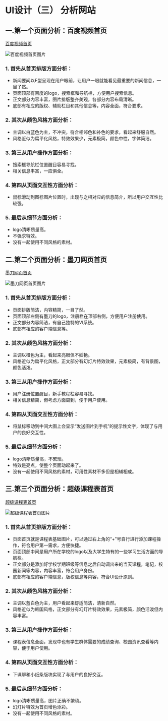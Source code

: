 # UI设计（三） 分析网站

## 一.第一个页面分析：百度视频首页

[百度视频首页](http://v.baidu.com/)  

![百度视频首页图片](https://timgsa.baidu.com/timg?image&quality=80&size=b9999_10000&sec=1495707980&di=d3613670be78dc9d6441130b8dac14a3&imgtype=jpg&er=1&src=http%3A%2F%2Fwww.wdgf.cn%2Fwgjs%2Fdongtai%2Fbaidu%2Fbd.jpg)

### 1. 首先从首页排版方面分析：
+ 新闻要闻以F型呈现在用户眼前，让用户一眼就能看见最重要的新闻信息，一目了然。  
+ 页面顶部有百度的logo，搜索框和导航栏，方便用户搜索信息。  
+ 正文部分内容丰富，图片排版整齐美观，各部分内容布局清晰。  
+ 底部有相应的版权、辅助栏目和其他信息等，内容全面，符合要求。    
### 2. 其次从颜色风格方面分析：
+ 主调以白蓝色为主，不冲突，符合相邻色和补色的要求，看起来舒服自然。  
+ 风格近似为扁平化风格，特效效果少，元素极简，颜色中性，字体简洁。
### 3. 第三从用户操作方面分析：
+ 搜索框导航栏位置醒目容易寻找。  
+ 相关信息丰富，一应俱全。  
### 4. 第四从页面交互性方面分析：
+ 鼠标滑动到图标图片位置时，出现与之相对应的信息简介，所以用户交互性比较强。  
### 5. 最后从细节方面分析：
+ logo清晰质量高。  
+ 不强求特效。  
+ 没有一起使用不同风格的素材。  


## 二.第二个页面分析：墨刀网页首页

[墨刀网页首页](https://modao.cc/)  

![墨刀网页首页图片](http://7xjsga.com2.z0.glb.qiniucdn.com/uploadfile/2016/0317/20160317025448479.png?imageView2/2/q/90/w/760)

### 1. 首先从首页排版方面分析：
+ 页面排版简洁，内容精简，一目了然。   
+ 页面顶部左侧有墨刀的logo，注册栏在顶部右侧，方便用户注册使用。    
+ 正文部分内容简洁，有自己独特的VI系统。  
+ 底部有相应的客户端信息等。  
### 2. 其次从颜色风格方面分析：
+ 主调以橙色为主，看起来亮眼但不妖艳。    
+ 风格近似为扁平化风格，正文部分有幻灯片特效效果，元素极简，有背景图，颜色活泼。
### 3. 第三从用户操作方面分析：
+ 用户注册位置醒目，新手教程栏容易寻找。   
+ 相关信息精简，但考虑方面周到，便于用户使用。   
### 4. 第四从页面交互性方面分析：
+ 将鼠标移动到中间大图上会显示“发送图片到手机”的提示性文字，体现了与用户的良好交互性。  
### 5. 最后从细节方面分析：
+ logo清晰质量高，不繁琐。  
+ 特效是亮点，使整个页面动起来了。    
+ 没有一起使用不同风格的素材，可用性素材不多但是相辅相成。 


## 三.第三个页面分析：超级课程表首页

[超级课程表首页](http://www.super.cn/)    

![超级课程表首页图片](https://timgsa.baidu.com/timg?image&quality=80&size=b9999_10000&sec=1495118761224&di=254411e21fbfcad883aefbad8333e4ee&imgtype=0&src=http%3A%2F%2Fe.hiphotos.baidu.com%2Fzhidao%2Fwh%253D450%252C600%2Fsign%3De7967f1f8144ebf86d246c3becc9fb1c%2F8b82b9014a90f603ff7bda5b3f12b31bb151ede7.jpg)  

### 1. 首先从首页排版方面分析：
+ 页面首页就是课程表基础图片，可以通过右上角的“+”号自行进行添加课程操作，符合用户第一需求，方便快捷。       
+ 页面顶部中间是用户所在学校的logo以及大学生特有的一些学习生活方面的导航栏。    
+ 正文部分是添加好学校学期班级等信息之后自动调出来的当天课程，笔记，校园新闻等内容，内容丰富，符合用户身份。 
+ 底部有相应的客户端信息，版权信息等内容，符合UI设计原则。  
### 2. 其次从颜色风格方面分析：
+ 主调以蓝白色为主，用户看起来舒适简洁，清新自然。    
+ 风格近似为韩国风格，正文部分有幻灯片特效效果，元素极简，颜色活泼但内容丰富。  
### 3. 第三从用户操作方面分析：  
+ 课程表信息全面，发现中也有学生群体需要的成绩查询、校园资讯查看等内容，便于用户使用。     
### 4. 第四从页面交互性方面分析：
+ 下课聊和小纸条版块实现了与用户的良好交互。   
### 5. 最后从细节方面分析：
+ logo清晰质量高，图片正确不繁琐。    
+ 幻灯片特效为首页增色添彩。      
+ 没有一起使用不同风格的素材。    

